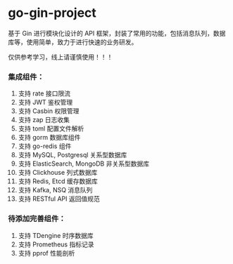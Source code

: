 # go-gin-project

基于 Gin 进行模块化设计的 API 框架，封装了常用的功能，包括消息队列，数据库等，使用简单，致力于进行快速的业务研发。

仅供参考学习，线上请谨慎使用！！！

### 集成组件：

1. 支持 rate 接口限流
2. 支持 JWT 鉴权管理
3. 支持 Casbin 权限管理
4. 支持 zap 日志收集
5. 支持 toml 配置文件解析
6. 支持 gorm 数据库组件
7. 支持 go-redis 组件
8. 支持 MySQL, Postgresql 关系型数据库
9. 支持 ElasticSearch, MongoDB 非关系型数据库
10. 支持 Clickhouse 列式数据库
11. 支持 Redis, Etcd 缓存数据库
12. 支持 Kafka, NSQ 消息队列
13. 支持 RESTful API 返回值规范

### 待添加完善组件：

1. 支持 TDengine 时序数据库
2. 支持 Prometheus 指标记录
3. 支持 pprof 性能剖析
